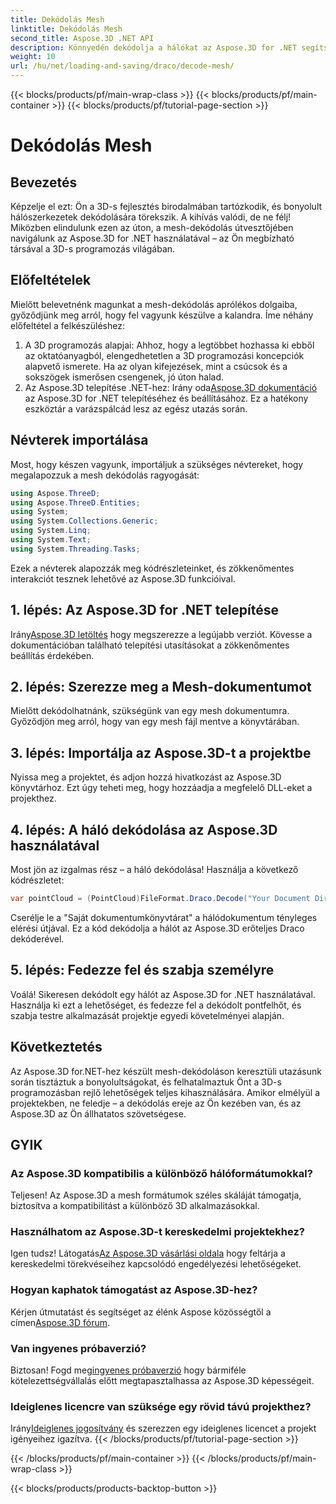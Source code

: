 ```yaml
---
title: Dekódolás Mesh
linktitle: Dekódolás Mesh
second_title: Aspose.3D .NET API
description: Könnyedén dekódolja a hálókat az Aspose.3D for .NET segítségével. Az Ön átjárója a zökkenőmentes 3D-s programozáshoz. Fedezze fel, szabja testre és emelje fel projektjeit.
weight: 10
url: /hu/net/loading-and-saving/draco/decode-mesh/
---
```


{{< blocks/products/pf/main-wrap-class >}}
{{< blocks/products/pf/main-container >}}
{{< blocks/products/pf/tutorial-page-section >}}

# Dekódolás Mesh

## Bevezetés
Képzelje el ezt: Ön a 3D-s fejlesztés birodalmában tartózkodik, és bonyolult hálószerkezetek dekódolására törekszik. A kihívás valódi, de ne félj! Miközben elindulunk ezen az úton, a mesh-dekódolás útvesztőjében navigálunk az Aspose.3D for .NET használatával – az Ön megbízható társával a 3D-s programozás világában.
## Előfeltételek
Mielőtt belevetnénk magunkat a mesh-dekódolás aprólékos dolgaiba, győződjünk meg arról, hogy fel vagyunk készülve a kalandra. Íme néhány előfeltétel a felkészüléshez:
1. A 3D programozás alapjai:
   Ahhoz, hogy a legtöbbet hozhassa ki ebből az oktatóanyagból, elengedhetetlen a 3D programozási koncepciók alapvető ismerete. Ha az olyan kifejezések, mint a csúcsok és a sokszögek ismerősen csengenek, jó úton halad.
2. Az Aspose.3D telepítése .NET-hez:
    Irány oda[Aspose.3D dokumentáció](https://reference.aspose.com/3d/net/) az Aspose.3D for .NET telepítéséhez és beállításához. Ez a hatékony eszköztár a varázspálcád lesz az egész utazás során.
## Névterek importálása
Most, hogy készen vagyunk, importáljuk a szükséges névtereket, hogy megalapozzuk a mesh dekódolás ragyogását:
```csharp
using Aspose.ThreeD;
using Aspose.ThreeD.Entities;
using System;
using System.Collections.Generic;
using System.Linq;
using System.Text;
using System.Threading.Tasks;
```
Ezek a névterek alapozzák meg kódrészleteinket, és zökkenőmentes interakciót tesznek lehetővé az Aspose.3D funkcióival.
## 1. lépés: Az Aspose.3D for .NET telepítése
   
 Irány[Aspose.3D letöltés](https://releases.aspose.com/3d/net/) hogy megszerezze a legújabb verziót. Kövesse a dokumentációban található telepítési utasításokat a zökkenőmentes beállítás érdekében.
## 2. lépés: Szerezze meg a Mesh-dokumentumot
Mielőtt dekódolhatnánk, szükségünk van egy mesh dokumentumra. Győződjön meg arról, hogy van egy mesh fájl mentve a könyvtárában.
## 3. lépés: Importálja az Aspose.3D-t a projektbe
Nyissa meg a projektet, és adjon hozzá hivatkozást az Aspose.3D könyvtárhoz. Ezt úgy teheti meg, hogy hozzáadja a megfelelő DLL-eket a projekthez.
## 4. lépés: A háló dekódolása az Aspose.3D használatával
Most jön az izgalmas rész – a háló dekódolása! Használja a következő kódrészletet:
```csharp
var pointCloud = (PointCloud)FileFormat.Draco.Decode("Your Document Directory" + "point_cloud_no_qp.drc");
```
Cserélje le a "Saját dokumentumkönyvtárat" a hálódokumentum tényleges elérési útjával. Ez a kód dekódolja a hálót az Aspose.3D erőteljes Draco dekóderével.
## 5. lépés: Fedezze fel és szabja személyre
Voálá! Sikeresen dekódolt egy hálót az Aspose.3D for .NET használatával. Használja ki ezt a lehetőséget, és fedezze fel a dekódolt pontfelhőt, és szabja testre alkalmazását projektje egyedi követelményei alapján.
## Következtetés
Az Aspose.3D for.NET-hez készült mesh-dekódoláson keresztüli utazásunk során tisztáztuk a bonyolultságokat, és felhatalmaztuk Önt a 3D-s programozásban rejlő lehetőségek teljes kihasználására. Amikor elmélyül a projektekben, ne feledje – a dekódolás ereje az Ön kezében van, és az Aspose.3D az Ön állhatatos szövetségese.
## GYIK
### Az Aspose.3D kompatibilis a különböző hálóformátumokkal?
Teljesen! Az Aspose.3D a mesh formátumok széles skáláját támogatja, biztosítva a kompatibilitást a különböző 3D alkalmazásokkal.
### Használhatom az Aspose.3D-t kereskedelmi projektekhez?
 Igen tudsz! Látogatás[Az Aspose.3D vásárlási oldala](https://purchase.aspose.com/buy) hogy feltárja a kereskedelmi törekvéseihez kapcsolódó engedélyezési lehetőségeket.
### Hogyan kaphatok támogatást az Aspose.3D-hez?
 Kérjen útmutatást és segítséget az élénk Aspose közösségtől a címen[Aspose.3D fórum](https://forum.aspose.com/c/3d/18).
### Van ingyenes próbaverzió?
 Biztosan! Fogd meg[ingyenes próbaverzió](https://releases.aspose.com/) hogy bármiféle kötelezettségvállalás előtt megtapasztalhassa az Aspose.3D képességeit.
### Ideiglenes licencre van szüksége egy rövid távú projekthez?
 Irány[Ideiglenes jogosítvány](https://purchase.aspose.com/temporary-license/) és szerezzen egy ideiglenes licencet a projekt igényeihez igazítva.
{{< /blocks/products/pf/tutorial-page-section >}}

{{< /blocks/products/pf/main-container >}}
{{< /blocks/products/pf/main-wrap-class >}}

{{< blocks/products/products-backtop-button >}}
